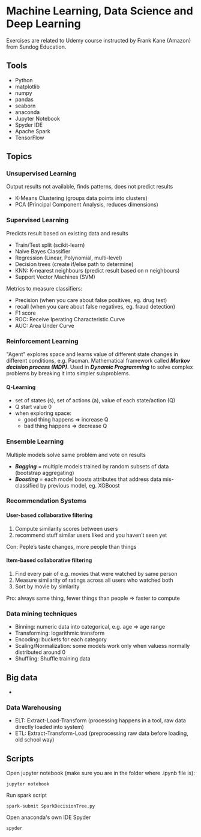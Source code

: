 # Machine Learning, Data Science and Deep Learning

Exercises are related to Udemy course instructed by Frank Kane (Amazon) from Sundog Education.

## Tools

- Python
- matplotlib
- numpy
- pandas
- seaborn
- anaconda
- Jupyter Notebook
- Spyder IDE
- Apache Spark
- TensorFlow

## Topics

### Unsupervised Learning

Output results not available, finds patterns, does not predict results

- K-Means Clustering (groups data points into clusters)
- PCA (Principal Component Analysis, reduces dimensions)

### Supervised Learning

Predicts result based on existing data and results

- Train/Test split (scikit-learn)
- Naive Bayes Classifier
- Regression (Linear, Polynomial, multi-level)
- Decision trees (create if/else path to determine)
- KNN: K-nearest neighbours (predict result based on n neighbours)
- Support Vector Machines (SVM)

Metrics to measure classifiers:

- Precision (when you care about false positives, eg. drug test)
- recall (when you care about false negatives, eg. fraud detection)
- F1 score
- ROC: Receive Iperating Characteristic Curve
- AUC: Area Under Curve

### Reinforcement Learning

"Agent" explores space and learns value of different state changes in different conditions, e.g. Pacman. Mathematical framework called **_Markov decision process (MDP)_**. Used in **_Dynamic Programming_** to solve complex problems by breaking it into simpler subproblems.

#### Q-Learning

- set of states (s), set of actions (a), value of each state/action (Q)
- Q start value 0
- when exploring space:
  - good thing happens => increase Q
  - bad thing happens => decrease Q

### Ensemble Learning

Multiple models solve same problem and vote on results

- **_Bagging_** = multiple models trained by random subsets of data (bootstrap aggregating)
- **_Boosting_** = each model boosts attributes that address data mis-classified by previous model, eg. XGBoost

### Recommendation Systems

#### User-based collaborative filtering

1. Compute similarity scores between users
2. recommend stuff similar users liked and you haven’t seen yet

Con: Peple’s taste changes, more people than things

#### Item-based collaborative filtering

1. Find every pair of e.g. movies that were watched by same person
2. Measure similarity of ratings across all users who watched both
3. Sort by movie by simlarity

Pro: always same thing, fewer things than people => faster to compute

### Data mining techniques

- Binning: numeric data into categorical, e.g. age => age range
- Transforming: logarithmic transform
- Encoding: buckets for each category
- Scaling/Normalization: some models work only when valuess normally distributed around 0
- Shuffling: Shuffle training data

## Big data

-

### Data Warehousing

- ELT: Extract-Load-Transform (processing happens in a tool, raw data directly loaded into system)
- ETL: Extract-Transform-Load (preprocessing raw data before loading, old school way)

## Scripts

Open jupyter notebook (make sure you are in the folder where .ipynb file is):

```
jupyter notebook
```

Run spark script

```
spark-submit SparkDecisionTree.py
```

Open anaconda's own IDE Spyder

```
spyder
```
